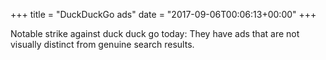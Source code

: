 +++
title = "DuckDuckGo ads"
date = "2017-09-06T00:06:13+00:00"
+++

Notable strike against duck duck go today: They have ads that are not visually distinct from genuine search results.
			